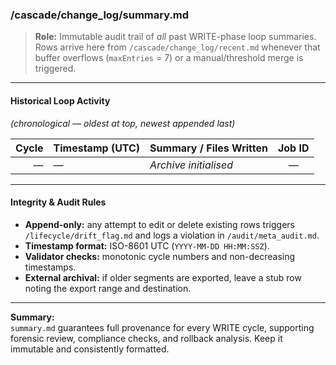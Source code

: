 <!-- @meta {
  "fileType": "append-only",
  "subtype": "archive",
  "purpose": "Permanent ledger of every WRITE-cycle summary merged from change_log/recent.md.",
  "editPolicy": "appendOnly",
  "routeScope": "global"
} -->

### /cascade/change_log/summary.md

> **Role:** Immutable audit trail of *all* past WRITE-phase loop summaries.  
> Rows arrive here from `/cascade/change_log/recent.md` whenever that buffer overflows (`maxEntries` = 7) or a manual/threshold merge is triggered.

---

#### Historical Loop Activity  
*(chronological — oldest at top, newest appended last)*

| Cycle | Timestamp (UTC)        | Summary / Files Written                           | Job ID |
|------:|------------------------|---------------------------------------------------|:------:|
| —     | —                      | _Archive initialised_                             |  —     |

---

#### Integrity & Audit Rules

* **Append-only:** any attempt to edit or delete existing rows triggers `/lifecycle/drift_flag.md` and logs a violation in `/audit/meta_audit.md`.  
* **Timestamp format:** ISO-8601 UTC (`YYYY-MM-DD HH:MM:SSZ`).  
* **Validator checks:** monotonic cycle numbers and non-decreasing timestamps.  
* **External archival:** if older segments are exported, leave a stub row noting the export range and destination.

---

**Summary:**  
`summary.md` guarantees full provenance for every WRITE cycle, supporting forensic review, compliance checks, and rollback analysis. Keep it immutable and consistently formatted.
